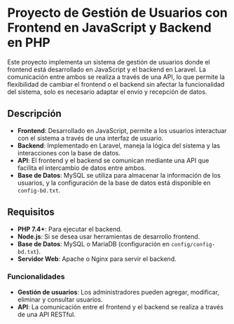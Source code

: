 # Proyecto de Gestión de Usuarios con Frontend en JavaScript y Backend en PHP

Este proyecto implementa un sistema de gestión de usuarios donde el frontend está desarrollado en JavaScript y el backend en Laravel. La comunicación entre ambos se realiza a través de una API, lo que permite la flexibilidad de cambiar el frontend o el backend sin afectar la funcionalidad del sistema, solo es necesario adaptar el envío y recepción de datos.

## Descripción

- **Frontend**: Desarrollado en JavaScript, permite a los usuarios interactuar con el sistema a través de una interfaz de usuario.
- **Backend**: Implementado en Laravel, maneja la lógica del sistema y las interacciones con la base de datos.
- **API**: El frontend y el backend se comunican mediante una API que facilita el intercambio de datos entre ambos.
- **Base de Datos**: MySQL se utiliza para almacenar la información de los usuarios, y la configuración de la base de datos está disponible en `config-bd.txt`.

## Requisitos

- **PHP 7.4+**: Para ejecutar el backend.
- **Node.js**: Si se desea usar herramientas de desarrollo frontend.
- **Base de Datos**: MySQL o MariaDB (configuración en `config/config-bd.txt`).
- **Servidor Web**: Apache o Nginx para servir el backend.

### Funcionalidades

- **Gestión de usuarios**: Los administradores pueden agregar, modificar, eliminar y consultar usuarios.
- **API**: La comunicación entre el frontend y el backend se realiza a través de una API RESTful.